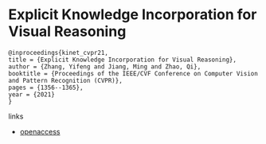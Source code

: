 # Explicit Knowledge Incorporation for Visual Reasoning

```
@inproceedings{kinet_cvpr21,
title = {Explicit Knowledge Incorporation for Visual Reasoning},
author = {Zhang, Yifeng and Jiang, Ming and Zhao, Qi},
booktitle = {Proceedings of the IEEE/CVF Conference on Computer Vision and Pattern Recognition (CVPR)},
pages = {1356--1365},
year = {2021}
}
```
links
- [openaccess](http://openaccess.thecvf.com//content/CVPR2021/html/Zhang_Explicit_Knowledge_Incorporation_for_Visual_Reasoning_CVPR_2021_paper.html)
